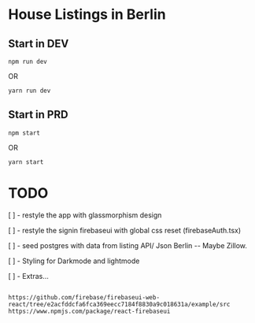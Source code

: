 # House Listings in Berlin

## Start in DEV

```
npm run dev

```

OR

```
yarn run dev
```

## Start in PRD

```
npm start

```

OR

```
yarn start
```

# TODO

[ ] - restyle the app with glassmorphism design

[ ] - restyle the signin firebaseui with global css reset (firebaseAuth.tsx)

[ ] - seed postgres with data from listing API/ Json Berlin -- Maybe Zillow.

[ ] - Styling for Darkmode and lightmode

[ ] - Extras...

```

https://github.com/firebase/firebaseui-web-react/tree/e2acfddcfa6fca369eecc7184f8830a9c018631a/example/src
https://www.npmjs.com/package/react-firebaseui


```
